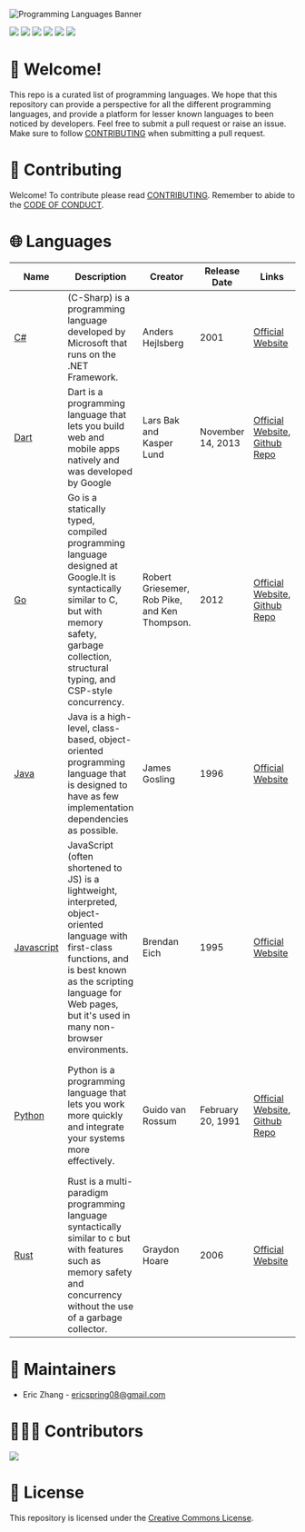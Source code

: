 ![Programming Languages Banner](https://user-images.githubusercontent.com/69996843/178092319-5dc63ad1-2fb9-4260-9e5a-eb63f79cbeb0.png)

[<img src = "https://img.shields.io/badge/license-Creative%20Commons-green"></img>](./LICENSE) [<img src = "https://img.shields.io/github/forks/ericspring08/Programming-Languages"/>](https://github.com/ericspring08/Programming-Languages/fork) [<img src = "https://img.shields.io/github/stars/ericspring08/Programming-Languages"></img>](./LICENSE) [<img src = "https://img.shields.io/github/watchers/ericspring08/Programming-Languages"/>](https://github.com/ericspring08/Programming-Languages/fork) [<img src = "https://img.shields.io/github/issues-pr/ericspring08/Programming-Languages"></img>](https://github.com/ericspring08/Programming-Languages/pulls) [<img src = "https://img.shields.io/github/issues-pr-closed-raw/ericspring08/Programming-Languages"/>](https://github.com/ericspring08/Programming-Languages/pulls?q=is%3Apr+is%3Aclosed) 

# 👋 Welcome!
This repo is a curated list of programming languages. We hope that this repository can provide a perspective for all the different programming languages, and provide a platform for lesser known languages to been noticed by developers. Feel free to submit a pull request or raise an issue. Make sure to follow [CONTRIBUTING](#contributing) when submitting a pull request.
# 🤝 Contributing 
Welcome! To contribute please read [CONTRIBUTING](./CONTRIBUTING.md). Remember to abide to the [CODE OF CONDUCT](./CODE_OF_CONDUCT.md).

# 🌐 Languages

|Name|Description|Creator|Release Date|Links|Applications|
|-|-|-|-|-|-|
|[C#](Languages/Csharp.md)|(C-Sharp) is a programming language developed by Microsoft that runs on the .NET Framework.| Anders Hejlsberg |2001|[Official Website](https://docs.microsoft.com/en-us/dotnet/csharp/)|<li>Game Development</li><li>console application</li><li>Windows GUI</li>|
|[Dart](Languages/Dart.md)|Dart is a programming language that lets you build web and mobile apps natively and was developed by Google| Lars Bak and Kasper Lund |November 14, 2013|[Official Website](https://dart.dev/), [Github Repo](https://github.com/dart-lang)|<li>Cross Platform Applications</li><li>Web Development</li>|
|[Go](Languages/Go.md)|Go is a statically typed, compiled programming language designed at Google.It is syntactically similar to C, but with memory safety, garbage collection, structural typing, and CSP-style concurrency.| Robert Griesemer, Rob Pike, and Ken Thompson. |2012|[Official Website](https://go.dev/), [Github Repo](https://github.com/golang/go)|<li>Cloud and Network Services</li><li>Command-line interfaces</li><li>Web Development</li><li>Development Operations & Site Reliability Engineering</li>|
|[Java](Languages/Java.md)|Java is a high-level, class-based, object-oriented programming language that is designed to have as few implementation dependencies as possible.|James Gosling|1996|[Official Website](https://www.java.com/en/)|<li>Mobile Development</li><li>Databases</li><li>Game Development</li><li>Scientific Research</li>|
|[Javascript](Languages/Javascript.md)|JavaScript (often shortened to JS) is a lightweight, interpreted, object-oriented language with first-class functions, and is best known as the scripting language for Web pages, but it's used in many non-browser environments.| Brendan Eich |1995|[Official Website](https://www.javascript.com/)|<li>Web Development</li><li>Scripting</li><li>Game Development</li><li>Databases</li>|
|[Python](Languages/Python.md)|Python is a programming language that lets you work more quickly and integrate your systems more effectively.| Guido van Rossum |February 20, 1991|[Official Website](https://www.python.org/), [Github Repo](https://github.com/python/cpython)|<li>Machine Learning</li><li>Web Development</li></li><li>Scripting</li><li>Databases</li><li>Game Developement</li><li>Scientific Research</li>|
|[Rust](Languages/Rust.md)|Rust is a multi-paradigm programming language syntactically similar to c but with features such as memory safety and concurrency without the use of a garbage collector.|Graydon Hoare|2006|[Official Website](https://www.rust-lang.org/)|<li>Databases</li><li>Web Developent</li><li>Desktop Development</li><li>Game Development</li><li>Low Level Systems</li>|

# 👷 Maintainers
- Eric Zhang - ericspring08@gmail.com
  
# 🧑‍🤝‍🧑 Contributors 
<a href = "./CONTRIBUTORS.md">
<img src = "https://contrib.rocks/image?repo=ericspring08/Programming-Languages"/>
</a>

# 🪪 License
This repository is licensed under the [Creative Commons License](./LICENSE).
